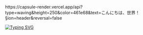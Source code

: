 <div>
<img> <div>
<p>  https://capsule-render.vercel.app/api?type=waving&height=250&color=461e68&text=こんにちは、世界！&section=header&reversal=false</p>
</div>

<a href="https://git.io/typing-svg"><img src="https://readme-typing-svg.herokuapp.com?font=Pixelify+Sans&pause=1000&width=435&lines=Oi%2C+meu+nome+%C3%A9+Guilherme" alt="Typing SVG" /></a>

</div>  


